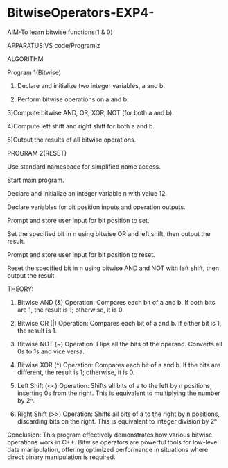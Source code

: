 # BitwiseOperators-EXP4-

AIM-To learn bitwise functions(1 & 0)

APPARATUS:VS code/Programiz

ALGORITHM

  Program 1(Bitwise)

 1) Declare and initialize two integer variables, a and b.

 2) Perform bitwise operations on a and b:

 3)Compute bitwise AND, OR, XOR, NOT (for both a and b).

 4)Compute left shift and right shift for both a and b.

 5)Output the results of all bitwise operations.

PROGRAM 2(RESET)

   Use standard namespace for simplified name access.

   Start main program.

   Declare and initialize an integer variable n with value 12.

   Declare variables for bit position inputs and operation outputs.

  Prompt and store user input for bit position to set.

  Set the specified bit in n using bitwise OR and left shift, then output the result.

  Prompt and store user input for bit position to reset.

   Reset the specified bit in n using bitwise AND and NOT with left shift, then output the result.

THEORY:

1. Bitwise AND (&)
Operation: Compares each bit of a and b. If both bits are 1, the result is 1; otherwise, it is 0.

2. Bitwise OR (|)
Operation: Compares each bit of a and b. If either bit is 1, the result is 1.

3. Bitwise NOT (~)
Operation: Flips all the bits of the operand. Converts all 0s to 1s and vice versa.

5. Bitwise XOR (^)
Operation: Compares each bit of a and b. If the bits are different, the result is 1; otherwise, it is 0.

6. Left Shift (<<)
Operation: Shifts all bits of a to the left by n positions, inserting 0s from the right. This is equivalent to multiplying the number by 2ⁿ.

8. Right Shift (>>) 
Operation: Shifts all bits of a to the right by n positions, discarding bits on the right. This is equivalent to integer division by 2ⁿ

Conclusion:
This program effectively demonstrates how various bitwise operations work in C++. Bitwise operators are powerful tools for low-level data manipulation, offering optimized performance in situations where direct binary manipulation is required.
